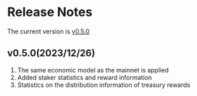 # Release Notes

The current version is  [v0.5.0](https://dashboard.testnet.nulink.org/)

## v0.5.0(2023/12/26)

1. The same economic model as the mainnet is applied
2. Added staker statistics and reward information
3. Statistics on the distribution information of treasury rewards
